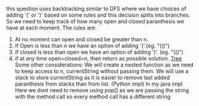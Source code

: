 this question uses backtracking similar to DFS where we have choices of adding '(' or ')'
based on some rules and this decision splits into branches. So we need to keep track of
how many open and closed paranthesis we have at each moment. The rules are:
1) At no moment can open and closed be greater than n.
2) If Open is less than n we have an option of adding '('.(eg. "(()")
3) if closed is less than open we have an option of adding ')'. (eg. "(()")
4) if at any time open=closed=n, then return as possible solution.
[Tree](http://imgur.com/qdneraA)
​
Some other considerations:
We will create a nested function as we need to keep access to n, currentString without
passing them.
We will use a stack to store currentString as it is easier to remove last added paranthesis
from stacks than from list. (Python impl)
In my java impl Here we dont need to remove using pop() as we are passing the string
with the method call so every method call has a different string
